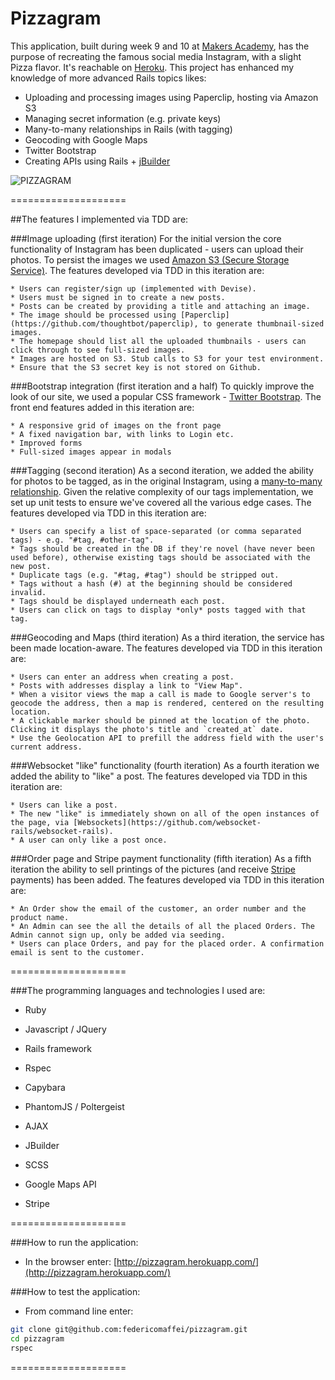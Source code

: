 Pizzagram
====================

This application, built during week 9 and 10 at [Makers Academy](http://www.makersacademy.com), has the purpose of recreating the famous social media Instagram, with a slight Pizza flavor. It's reachable on [Heroku](http://pizzagram.herokuapp.com/). 
This project has enhanced my knowledge of more advanced Rails topics likes:

* Uploading and processing images using Paperclip, hosting via Amazon S3
* Managing secret information (e.g. private keys)
* Many-to-many relationships in Rails (with tagging)
* Geocoding with Google Maps
* Twitter Bootstrap
* Creating APIs using Rails + [jBuilder](https://github.com/rails/jbuilder)

![PIZZAGRAM](https://dl.dropboxusercontent.com/u/9315601/pizzagram.png)

====================

##The features I implemented via TDD are:

###Image uploading (first iteration)
For the initial version the core functionality of Instagram has been duplicated - users can upload their photos. To persist the images we used [Amazon S3 (Secure Storage Service)](http://aws.amazon.com/s3/). The features developed via TDD in this iteration are:

	* Users can register/sign up (implemented with Devise).
	* Users must be signed in to create a new posts.
	* Posts can be created by providing a title and attaching an image.
	* The image should be processed using [Paperclip](https://github.com/thoughtbot/paperclip), to generate thumbnail-sized images.
	* The homepage should list all the uploaded thumbnails - users can click through to see full-sized images.
	* Images are hosted on S3. Stub calls to S3 for your test environment.
	* Ensure that the S3 secret key is not stored on Github.

###Bootstrap integration (first iteration and a half)
To quickly improve the look of our site, we used a popular CSS framework - [Twitter Bootstrap](http://getbootstrap.com/). The front end features added in this iteration are:

	* A responsive grid of images on the front page
	* A fixed navigation bar, with links to Login etc.
	* Improved forms
	* Full-sized images appear in modals

###Tagging (second iteration)
As a second iteration, we added the ability for photos to be tagged, as in the original Instagram, using a [many-to-many relationship](http://guides.rubyonrails.org/association_basics.html#the-has-and-belongs-to-many-association). Given the relative complexity of our tags implementation, we set up unit tests to ensure we've covered all the various edge cases. The features developed via TDD in this iteration are:

	* Users can specify a list of space-separated (or comma separated tags) - e.g. "#tag, #other-tag".
	* Tags should be created in the DB if they're novel (have never been used before), otherwise existing tags should be associated with the new post.
	* Duplicate tags (e.g. "#tag, #tag") should be stripped out.
	* Tags without a hash (#) at the beginning should be considered invalid.
	* Tags should be displayed underneath each post.
	* Users can click on tags to display *only* posts tagged with that tag.

###Geocoding and Maps (third iteration)
As a third iteration, the service has been made location-aware. The features developed via TDD in this iteration are:

	* Users can enter an address when creating a post.
	* Posts with addresses display a link to "View Map".
	* When a visitor views the map a call is made to Google server's to geocode the address, then a map is rendered, centered on the resulting location.
	* A clickable marker should be pinned at the location of the photo. Clicking it displays the photo's title and `created_at` date.
	* Use the Geolocation API to prefill the address field with the user's current address.

###Websocket "like" functionality (fourth iteration)
As a fourth iteration we added the ability to "like" a post. The features developed via TDD in this iteration are:

	* Users can like a post.
	* The new "like" is immediately shown on all of the open instances of the page, via [Websockets](https://github.com/websocket-rails/websocket-rails).
	* A user can only like a post once.

###Order page and Stripe payment functionality (fifth iteration)
As a fifth iteration the ability to sell printings
 of the pictures (and receive [Stripe](https://stripe.com/) payments) has been added. The features developed via TDD in this iteration are:
	
	* An Order show the email of the customer, an order number and the product name.
	* An Admin can see the all the details of all the placed Orders. The Admin cannot sign up, only be added via seeding.
	* Users can place Orders, and pay for the placed order. A confirmation email is sent to the customer.

====================

###The programming languages and technologies I used are:

  * Ruby

  * Javascript / JQuery

  * Rails framework

  * Rspec

  * Capybara

  * PhantomJS / Poltergeist

  * AJAX

  * JBuilder

  * SCSS

  * Google Maps API

  * Stripe

====================

###How to run the application:

  * In the browser enter: [http://pizzagram.herokuapp.com/](http://pizzagram.herokuapp.com/)

###How to test the application:

  * From command line enter:
```bash
git clone git@github.com:federicomaffei/pizzagram.git
cd pizzagram
rspec
```

====================

